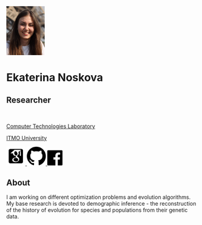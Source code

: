 
<img src="assets/enoskova.png" width="20%">

<h1 class="h4"> Ekaterina Noskova </h1>

<p>
<h2 class="h5"> Researcher </h2> <br>

<a class="text-dark" href="http://ctlab.ifmo.ru/en/"> Computer Technologies Laboratory </a> <br>

<a class="text-dark" href="https://en.itmo.ru/"> ITMO University </a> <br>
</p>


<a href="https://scholar.google.com/citations?user=1Mlxh7wAAAAJ&hl=en">
         <img src="assets/social_icons/google-scholar.png" width="50">
      </a>
<a href="https://github.com/noscode">
         <img src="assets/social_icons/github.png" width="50">
      </a>
<a href="https://www.facebook.com/ekaterina.noskova.1675/">
         <img src="assets/social_icons/facebook.png" width="40">
      </a>

## About

I am working on different optimization problems and evolution algorithms. My base research is devoted to demographic inference - the reconstruction of the history of evolution for species and populations from their genetic data.

